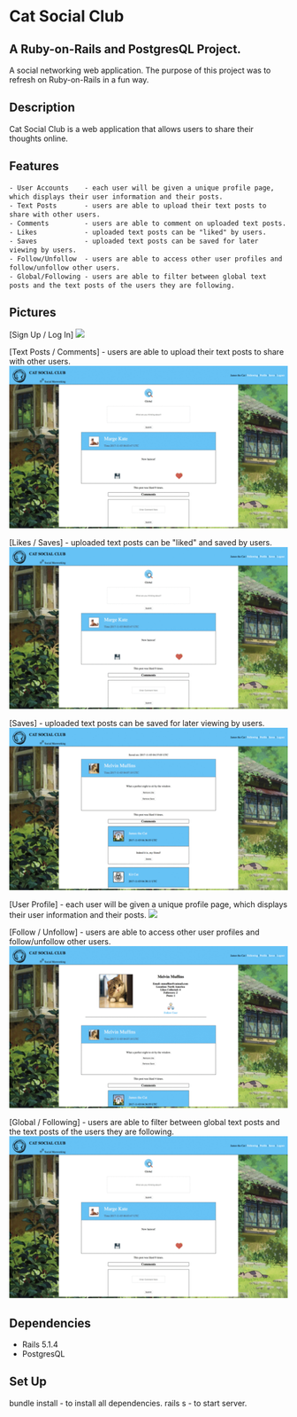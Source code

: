 # Cat Social Club

## A Ruby-on-Rails and PostgresQL Project. 

A social networking web application. 
The purpose of this project was to refresh on Ruby-on-Rails in a fun way. 

## Description

Cat Social Club is a web application that allows users to share their thoughts online.

## Features
	- User Accounts    - each user will be given a unique profile page, which displays their user information and their posts. 
	- Text Posts       - users are able to upload their text posts to share with other users.
	- Comments         - users are able to comment on uploaded text posts. 
	- Likes            - uploaded text posts can be "liked" by users.
	- Saves            - uploaded text posts can be saved for later viewing by users. 
	- Follow/Unfollow  - users are able to access other user profiles and follow/unfollow other users.
	- Global/Following - users are able to filter between global text posts and the text posts of the users they are following. 

## Pictures

[Sign Up / Log In]
<img src="/public/signup.png">

[Text Posts / Comments] - users are able to upload their text posts to share with other users.
<img src="/public/w.gif">

[Likes / Saves] - uploaded text posts can be "liked" and saved by users.
<img src="/public/ls.gif">

[Saves] - uploaded text posts can be saved for later viewing by users.
<img src="/public/s.gif">

[User Profile] - each user will be given a unique profile page, which displays their user information and their posts.
<img src="/public/user.png">

[Follow / Unfollow] - users are able to access other user profiles and follow/unfollow other users.
<img src="/public/fu.gif">

[Global / Following] - users are able to filter between global text posts and the text posts of the users they are following.
<img src="/public/gf.gif">


## Dependencies
 - Rails 5.1.4
 - PostgresQL

## Set Up

bundle install - to install all dependencies.
rails s - to start server.